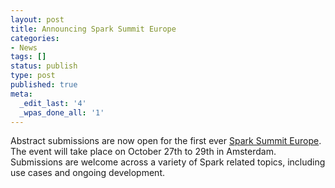 ```yaml
---
layout: post
title: Announcing Spark Summit Europe
categories:
- News
tags: []
status: publish
type: post
published: true
meta:
  _edit_last: '4'
  _wpas_done_all: '1'
---
```


Abstract submissions are now open for the first ever <a href="https://www.prevalentdesignevents.com/sparksummit2015/europe/speaker/">Spark Summit Europe</a>. The event will take place on October 27th to 29th in Amsterdam. Submissions are welcome across a variety of Spark related topics, including use cases and ongoing development.
